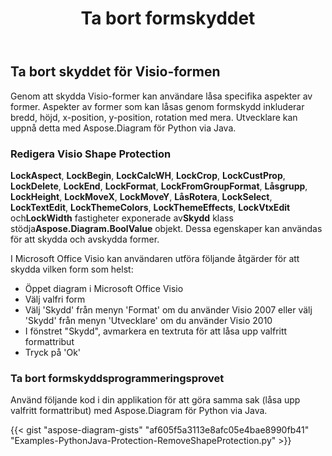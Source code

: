 ﻿---
title: Ta bort formskyddet
type: docs
weight: 20
url: /sv/python-java/remove-shape-protection/
description: Det här avsnittet förklarar hur du tar bort formskyddet med Aspose.Diagram för Python via Java.
---
## **Ta bort skyddet för Visio-formen**
Genom att skydda Visio-former kan användare låsa specifika aspekter av former. Aspekter av former som kan låsas genom formskydd inkluderar bredd, höjd, x-position, y-position, rotation med mera. Utvecklare kan uppnå detta med Aspose.Diagram för Python via Java.
### **Redigera Visio Shape Protection**
**LockAspect**, **LockBegin**, **LockCalcWH**, **LockCrop**, **LockCustProp**, **LockDelete**, **LockEnd**, **LockFormat**, **LockFromGroupFormat**, **Låsgrupp**, **LockHeight**, **LockMoveX**, **LockMoveY**, **LåsRotera**, **LockSelect**, **LockTextEdit**, **LockThemeColors**, **LockThemeEffects**, **LockVtxEdit** och**LockWidth** fastigheter exponerade av**Skydd** klass stödja**Aspose.Diagram.BoolValue** objekt. Dessa egenskaper kan användas för att skydda och avskydda former.

I Microsoft Office Visio kan användaren utföra följande åtgärder för att skydda vilken form som helst:

- Öppet diagram i Microsoft Office Visio
- Välj valfri form
- Välj 'Skydd' från menyn 'Format' om du använder Visio 2007 eller välj 'Skydd' från menyn 'Utvecklare' om du använder Visio 2010
- I fönstret "Skydd", avmarkera en textruta för att låsa upp valfritt formattribut
- Tryck på 'Ok'

### **Ta bort formskyddsprogrammeringsprovet**
Använd följande kod i din applikation för att göra samma sak (låsa upp valfritt formattribut) med Aspose.Diagram för Python via Java.

{{< gist "aspose-diagram-gists" "af605f5a3113e8afc05e4bae8990fb41" "Examples-PythonJava-Protection-RemoveShapeProtection.py" >}}

